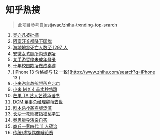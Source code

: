 # 知乎热搜

> 此项目参考自[justjavac/zhihu-trending-top-search](https://github.com/justjavac/zhihu-trending-top-search/blob/main/utils.ts)

<!-- BEGIN -->
  <!-- 最后更新时间:Tue Aug 17 2021 18:12:30 GMT+0000 (Coordinated Universal Time) -->
  1. [吴亦凡被批捕](https://www.zhihu.com/search?q=吴亦凡)
1. [阿富汗首都降下国旗](https://www.zhihu.com/search?q=阿富汗)
1. [海地地震死亡人数至 1297 人](https://www.zhihu.com/search?q=海地地震)
1. [安徽女孩厕所内遭霸凌](https://www.zhihu.com/search?q=校园暴力)
1. [某手游暂停未成年登录](https://www.zhihu.com/search?q=光与夜之恋)
1. [十年校园欺凌做成桌游](https://www.zhihu.com/search?q=桌游)
1. [iPhone 13 价格或与 12 一致](https://www.zhihu.com/search?q=iPhone 13 )
1. [小米汽车总部将落户北京](https://www.zhihu.com/search?q=小米汽车)
1. [小米 MIX 4 首卖秒售罄](https://www.zhihu.com/search?q=小米mix4)
1. [芒果 TV 艺人艺德承诺书](https://www.zhihu.com/search?q=艺德承诺书)
1. [DCM 董事总经理魏萌去世](https://www.zhihu.com/search?q=魏萌)
1. [剧本杀抄袭盗版泛滥](https://www.zhihu.com/search?q=剧本杀)
1. [长沙一教师被指猥亵学生](https://www.zhihu.com/search?q=长郡中学)
1. [眷思量导演亲自答](https://www.zhihu.com/search?q=眷思量)
1. [商丘一家四代 11 人确诊](https://www.zhihu.com/search?q=商丘疫情)
1. [传统/虚拟偶像辩论赛](https://www.zhihu.com/search?q=华语辩论世界杯)
  <!-- END -->